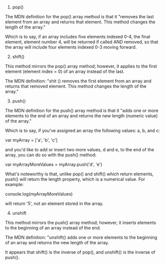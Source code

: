 1. pop()

The MDN definition for the pop() array method is that it "removes the last element from an array and returns that element. This method changes the length of the array."

Which is to say, if an array includes five elements indexed 0-4, the final element, element number 4, will be returned if called AND removed, so that the array will include four elements indexed 0-3 moving forward.

2. shift()

This method mirrors the pop() array method; however, it applies to the first element (element index = 0) of an array instead of the last.

The MDN definition: "shit () removes the first element from an array and returns that removed element. This method changes the length of the array."

3. push()

The MDN definition for the push() array method is that it "adds one or more elements to the end of an array and returns the new length (numeric value) of the array."

Which is to say, if you've assigned an array the following values: a, b, and c:

var myArray = ['a', 'b', 'c']

and you'd like to add or insert two more values, d and e, to the end of the array, you can do so with the push() method:

var myArrayMoreValues = myArray.push('d', 'e')

What's noteworthy is that, unlike pop() and shift() which return elements, push() will return the length property, which is a numerical value. For example:

console.log(myArrayMoreValues)

will return '5', not an element stored in the array.

4. unshift

This method mirrors the push() array method; however, it inserts elements to the beginning of an array instead of the end.

The MDN definition: "unshift() adds one or more elements to the beginning of an array and returns the new length of the array.

It appears that shift() is the inverse of pop(), and unshift() is the inverse of push().
